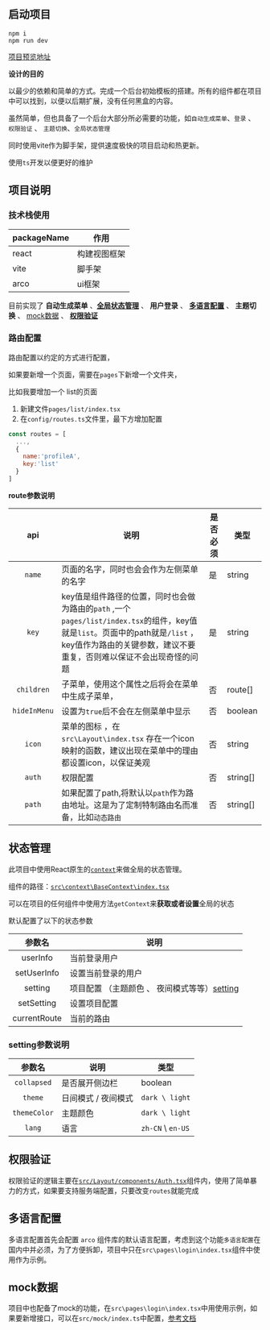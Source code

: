 
## 启动项目

```
npm i
npm run dev
```


[项目预览地址]()

**设计的目的**

以最少的依赖和简单的方式。完成一个后台初始模板的搭建。所有的组件都在项目中可以找到，以便以后期扩展，没有任何黑盒的内容。

虽然简单，但也具备了一个后台大部分所必需要的功能，如`自动生成菜单`、`登录` 、 `权限验证` 、 `主题切换`、`全局状态管理`

同时使用vite作为脚手架，提供速度极快的项目启动和热更新。

使用`ts`开发以便更好的维护

## 项目说明

### 技术栈使用
| packageName | 作用         |
| ----------- | ------------ |
| react       | 构建视图框架 |
| vite        | 脚手架       |
| arco        | ui框架       |



目前实现了 **自动生成菜单** 、[**全局状态管理**](#状态管理) 、 **用户登录** 、 [**多语言配置**](#多语言配置) 、 **主题切换** 、 [mock数据](#mock数据) 、 [**权限验证**](#权限验证)



### 路由配置

路由配置以约定的方式进行配置，

如果要新增一个页面，需要在`pages`下新增一个文件夹，

比如我要增加一个 list的页面

1. 新建文件`pages/list/index.tsx`
2. 在`config/routes.ts`文件里，最下方增加配置

```js
const routes = [
  ...,
  {
    name:'profileA',
    key:'list'
  }
]
```



 **route参数说明**

|     api      | 说明                                                                                                                                                                                                | 是否必须 | 类型     |
| :----------: | --------------------------------------------------------------------------------------------------------------------------------------------------------------------------------------------------- | -------- | -------- |
|    `name`    | 页面的名字，同时也会会作为左侧菜单的名字                                                                                                                                                            | 是       | string   |
|    `key`     | key值是组件路径的位置，同时也会做为路由的`path` ,一个`pages/list/index.tsx`的组件，key值就是`list`。页面中的path就是`/list` ，key值作为路由的关键参数，建议不要重复，否则难以保证不会出现奇怪的问题 | 是       | string   |
|  `children`  | 子菜单，使用这个属性之后将会在菜单中生成子菜单，                                                                                                                                                    | 否       | route[]  |
| `hideInMenu` | 设置为`true`后不会在左侧菜单中显示                                                                                                                                                                  | 否       | boolean  |
|    `icon`    | 菜单的图标 ，在    `src\Layout\index.tsx` 存在一个icon映射的函数，建议出现在菜单中的理由都设置icon，以保证美观                                                                                      | 否       | string   |
|    `auth`    | 权限配置                                                                                                                                                                                            | 否       | string[] |
|    `path`    | 如果配置了path,将默认以`path`作为路由地址。这是为了定制特制路由名而准备，比如`动态路由`                                                                                                             | 否       | string[] |
## 状态管理

此项目中使用React原生的[`context`](https://zh-hans.reactjs.org/docs/context.html#reactcreatecontext)来做全局的状态管理。


组件的路径：[`src\context\BaseContext\index.tsx`](/src/context/BaseContext/index.tsx)

可以在项目的任何组件中使用方法`getContext`来**获取或者设置**全局的状态

默认配置了以下的状态参数



|    参数名    | 说明                                                             |
| :----------: | ---------------------------------------------------------------- |
|   userInfo   | 当前登录用户                                                     |
| setUserInfo  | 设置当前登录的用户                                               |
|   setting    | 项目配置 （主题颜色 、 夜间模式等等）[setting](#setting参数说明) |
|  setSetting  | 设置项目配置                                                     |
| currentRoute | 当前的路由                                                       |

### setting参数说明

|    参数名    | 说明                | 类型              |
| :----------: | ------------------- | ----------------- |
| `collapsed`  | 是否展开侧边栏      | boolean           |
|   `theme`    | 日间模式 / 夜间模式 | `dark \ light`    |
| `themeColor` | 主题颜色            | `dark \ light`    |
|    `lang`    | 语言                | `zh-CN` \ `en-US` |


## 权限验证


权限验证的逻辑主要在[`src/Layout/components/Auth.tsx`](/src/Layout/components/Auth.tsx)组件内，使用了简单暴力的方式，如果要支持服务端配置，只要改变`routes`就能完成


## 多语言配置

多语言配置首先会配置 `arco` 组件库的默认语言配置，考虑到这个功能`多语言配置`在国内中并必须，为了方便拆卸，项目中只在`src\pages\login\index.tsx`组件中使用作为示例。


## mock数据

项目中也配备了mock的功能，在`src\pages\login\index.tsx`中用使用示例，如果要新增接口，可以在`src/mock/index.ts`中配置，[参考文档](https://github.com/vbenjs/vite-plugin-mock)